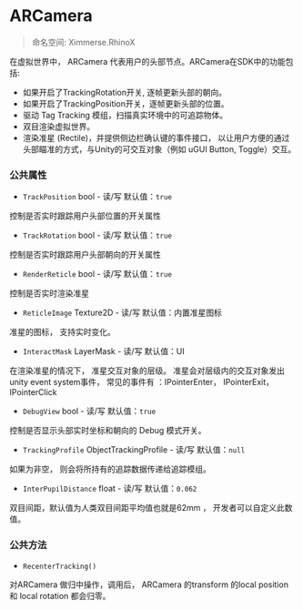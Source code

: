 # ARCamera

> 命名空间: Ximmerse.RhinoX

在虚拟世界中， ARCamera 代表用户的头部节点。ARCamera在SDK中的功能包括:
- 如果开启了TrackingRotation开关, 逐帧更新头部的朝向。
- 如果开启了TrackingPosition开关，逐帧更新头部的位置。
- 驱动 Tag Tracking 模组，扫描真实环境中的可追踪物体。
- 双目渲染虚拟世界。
- 渲染准星 (Rectile)，并提供侧边栏确认键的事件接口， 以让用户方便的通过头部瞄准的方式，与Unity的可交互对象（例如 uGUI Button, Toggle）交互。


### 公共属性
- `TrackPosition` bool - 读/写  默认值：`true`

控制是否实时跟踪用户头部位置的开关属性


- `TrackRotation` bool - 读/写  默认值：`true`

控制是否实时跟踪用户头部朝向的开关属性


- `RenderReticle` bool - 读/写  默认值：`true`

控制是否实时渲染准星


- `ReticleImage` Texture2D - 读/写  默认值：内置准星图标

准星的图标， 支持实时变化。


- `InteractMask` LayerMask - 读/写  默认值：UI

在渲染准星的情况下， 准星交互对象的层级。 准星会对层级内的交互对象发出unity event system事件， 常见的事件有 ：IPointerEnter， IPointerExit， IPointerClick

- `DebugView` bool - 读/写 默认值：`true`

控制是否显示头部实时坐标和朝向的 Debug 模式开关。

- `TrackingProfile` ObjectTrackingProfile - 读/写 默认值：`null`

如果为非空， 则会将所持有的追踪数据传递给追踪模组。

- `InterPupilDistance` float - 读/写 默认值：`0.062`

双目间距，默认值为人类双目间距平均值也就是62mm ， 开发者可以自定义此数值。


### 公共方法


- `RecenterTracking()` 

对ARCamera 做归中操作，调用后， ARCamera 的transform 的local position 和 local rotation 都会归零。